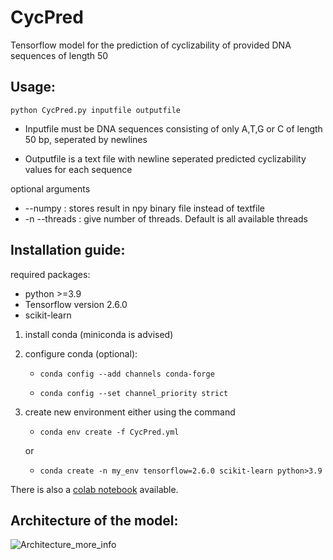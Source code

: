 # CycPred
Tensorflow model for the prediction of cyclizability of provided DNA sequences of length 50

## Usage:

```
python CycPred.py inputfile outputfile
```

+ Inputfile must be DNA sequences consisting of only A,T,G or C of length 50 bp, seperated by newlines

+ Outputfile is a text file with newline seperated predicted cyclizability values for each sequence

optional arguments

+ --numpy : stores result in npy binary file instead of textfile
+ -n --threads : give number of threads. Default is all available threads

## Installation guide:


required packages:
+ python >=3.9
+ Tensorflow version 2.6.0
+ scikit-learn

1. install conda (miniconda is advised)
2. configure conda (optional):

      + ``` conda config --add channels conda-forge ```
      
      +  ``` conda config --set channel_priority strict ```
      
3. create new environment either using the command
 
      +  ``` conda env create -f CycPred.yml ```

           
      or
     
     
     +  ``` conda create -n my_env tensorflow=2.6.0 scikit-learn python>3.9 ```


There is also a [colab notebook](https://colab.research.google.com/drive/1ng2dKkaZobSYHPWGgZKz4SFIS1peZfWh?usp=sharing) available.

## Architecture of the model:
![Architecture_more_info](https://user-images.githubusercontent.com/75431641/233105485-0bdf9e56-67f5-45ff-8b1b-612fe36d1cea.png)


